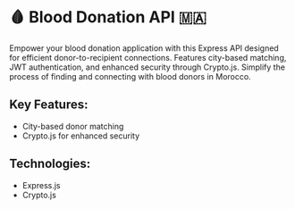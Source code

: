 <h1>🩸 Blood Donation API 🇲🇦</h1>

Empower your blood donation application with this Express API designed for efficient donor-to-recipient connections. Features city-based matching, JWT authentication, and enhanced security through Crypto.js. Simplify the process of finding and connecting with blood donors in Morocco.

<h2>Key Features:</h2>
  <ul>
    <li>City-based donor matching</li>
    <li>Crypto.js for enhanced security</li>
  </ul>
<h2>Technologies:</h2>
  <ul>
    <li>Express.js</li>
    <li>Crypto.js</li>
  </ul>
